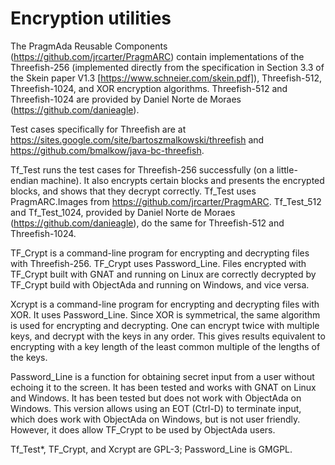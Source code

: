 # Encryption utilities

The PragmAda Reusable Components (https://github.com/jrcarter/PragmARC) contain implementations of the Threefish-256 (implemented directly from the specification in Section 3.3 of the Skein paper V1.3 [https://www.schneier.com/skein.pdf]), Threefish-512, Threefish-1024, and XOR encryption algorithms. Threefish-512 and Threefish-1024 are provided by Daniel Norte de Moraes (https://github.com/danieagle).

Test cases specifically for Threefish are at https://sites.google.com/site/bartoszmalkowski/threefish and https://github.com/bmalkow/java-bc-threefish.

Tf_Test runs the test cases for Threefish-256 successfully (on a little-endian machine). It also encrypts certain blocks and presents the encrypted blocks, and shows that they decrypt correctly. Tf_Test uses PragmARC.Images from https://github.com/jrcarter/PragmARC. Tf_Test_512 and Tf_Test_1024, provided by Daniel Norte de Moraes (https://github.com/danieagle), do the same for Threefish-512 and Threefish-1024.

TF_Crypt is a command-line program for encrypting and decrypting files with Threefish-256. TF_Crypt uses Password_Line. Files encrypted with TF_Crypt built with GNAT and running on Linux are correctly decrypted by TF_Crypt build with ObjectAda and running on Windows, and vice versa.

Xcrypt is a command-line program for encrypting and decrypting files with XOR. It uses Password_Line. Since XOR is symmetrical, the same algorithm is used for encrypting and decrypting. One can encrypt twice with multiple keys, and decrypt with the keys in any order. This gives results equivalent to encrypting with a key length of the least common multiple of the lengths of the keys.

Password_Line is a function for obtaining secret input from a user without echoing it to the screen. It has been tested and works with GNAT on Linux and Windows. It has been tested but does not work with ObjectAda on Windows. This version allows using an EOT (Ctrl-D) to terminate input, which does work with ObjectAda on Windows, but is not user friendly. However, it does allow TF_Crypt to be used by ObjectAda users.

Tf_Test*, TF_Crypt, and Xcrypt are GPL-3; Password_Line is GMGPL.
